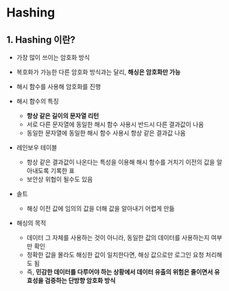# **Hashing**

## 1. Hashing 이란?

- 가장 많이 쓰이는 암호화 방식
- 복호화가 가능한 다른 암호화 방식과는 달리, **해싱은 암호화만 가능**
- 해시 함수를 사용해 암호화를 진행
  
- 해시 함수의 특징
  - **항상 같은 길이의 문자열 리턴**
  - 서로 다른 문자열에 동일한 해시 함수 사용시 반드시 다른 결과값이 나옴
  - 동일한 문자열에 동일한 해시 함수 사용시 항상 같은 결과값 나옴

- 레인보우 테이블
  - 항상 같은 결과값이 나온다는 특성을 이용해 해시 함수를 거치기 이전의 값을 알아내도록 기록한 표
  - 보안상 위협이 될수도 있음
- 솔트
  - 해싱 이전 값에 임의의 값을 더해 값을 알아내기 어렵게 만듦

- 해싱의 목적
  - 데이터 그 자체를 사용하는 것이 아니라, 동일한 값의 데이터를 사용하는지 여부만 확인
  - 정확한 값을 몰라도 해싱한 값이 일치한다면, 해싱 값으로만 로그인 요청 처리해도 됨
  - 즉, **민감한 데이터를 다루어야 하는 상황에서 데이터 유출의 위험은 줄이면서 유효성을 검증하는 단방향 암호화 방식**
